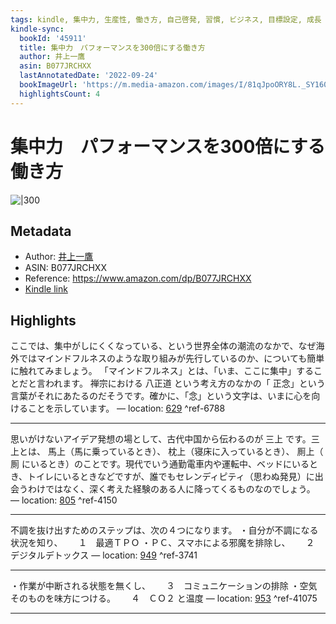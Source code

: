```yaml
---
tags: kindle, 集中力, 生産性, 働き方, 自己啓発, 習慣, ビジネス, 目標設定, 成長
kindle-sync:
  bookId: '45911'
  title: 集中力　パフォーマンスを300倍にする働き方
  author: 井上一鷹
  asin: B077JRCHXX
  lastAnnotatedDate: '2022-09-24'
  bookImageUrl: 'https://m.media-amazon.com/images/I/81qJpoORY8L._SY160.jpg'
  highlightsCount: 4
---
```


# 集中力　パフォーマンスを300倍にする働き方
![|300](https://m.media-amazon.com/images/I/81qJpoORY8L.jpg)
## Metadata
* Author: [井上一鷹](https://www.amazon.comundefined)
* ASIN: B077JRCHXX
* Reference: https://www.amazon.com/dp/B077JRCHXX
* [Kindle link](kindle://book?action=open&asin=B077JRCHXX)

## Highlights
ここでは、集中がしにくくなっている、という世界全体の潮流のなかで、なぜ海外ではマインドフルネスのような取り組みが先行しているのか、についても簡単に触れてみましょう。 「マインドフルネス」とは、「いま、ここに集中」することだと言われます。 禅宗における 八正道 という考え方のなかの「 正念」という言葉がそれにあたるのだそうです。確かに、「念」という文字は、いまに心を向けることを示しています。 — location: [629](kindle://book?action=open&asin=B077JRCHXX&location=629) ^ref-6788

---
思いがけないアイデア発想の場として、古代中国から伝わるのが 三上 です。三上とは、 馬上（馬に乗っているとき）、 枕上（寝床に入っているとき）、 厠上（ 厠 にいるとき）のことです。現代でいう通勤電車内や運転中、ベッドにいるとき、トイレにいるときなどですが、誰でもセレンディピティ（思わぬ発見）に出会うわけではなく、深く考えた経験のある人に降ってくるものなのでしょう。 — location: [805](kindle://book?action=open&asin=B077JRCHXX&location=805) ^ref-4150

---
不調を抜け出すためのステップは、次の４つになります。 ・自分が不調になる状況を知り、　 　１　最適ＴＰＯ ・ＰＣ、スマホによる邪魔を排除し、　 　２　デジタルデトックス — location: [949](kindle://book?action=open&asin=B077JRCHXX&location=949) ^ref-3741

---
・作業が中断される状態を無くし、　 　３　コミュニケーションの排除 ・空気そのものを味方につける。　 　４　ＣＯ２ と温度 — location: [953](kindle://book?action=open&asin=B077JRCHXX&location=953) ^ref-41075

---
